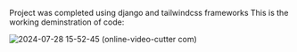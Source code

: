 Project was completed using django and tailwindcss frameworks
This is the working deminstration of code:




![2024-07-28 15-52-45 (online-video-cutter com)](https://github.com/user-attachments/assets/a2ae288b-dedc-4c52-92cc-89df52869451)
